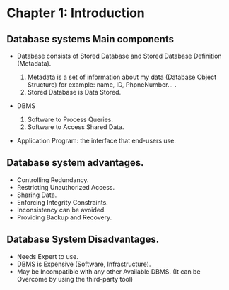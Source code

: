 # Chapter 1: Introduction

## Database systems Main components
- Database consists of Stored Database and Stored Database Definition (Metadata).
  1. Metadata is a set of information about my data (Database Object Structure) for example: name, ID, PhpneNumber... .
  2. Stored Database is Data Stored.
   
- DBMS
  1. Software to Process Queries.
  2. Software to Access Shared Data.

- Application Program: the interface that end-users use.
  
## Database system advantages.
- Controlling Redundancy.
- Restricting Unauthorized Access.
- Sharing Data.
- Enforcing Integrity Constraints.
- Inconsistency can be avoided.
- Providing Backup and Recovery.

## Database System Disadvantages.
- Needs Expert to use.
- DBMS is Expensive (Software, Infrastructure).
- May be Incompatible with any other Available DBMS. (It can be Overcome by using the third-party tool)
